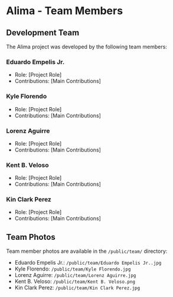 # Alima - Team Members

## Development Team

The Alima project was developed by the following team members:

### Eduardo Empelis Jr.
- Role: [Project Role]
- Contributions: [Main Contributions]

### Kyle Florendo
- Role: [Project Role]
- Contributions: [Main Contributions]

### Lorenz Aguirre
- Role: [Project Role]
- Contributions: [Main Contributions]

### Kent B. Veloso
- Role: [Project Role]
- Contributions: [Main Contributions]

### Kin Clark Perez
- Role: [Project Role]
- Contributions: [Main Contributions]

## Team Photos

Team member photos are available in the `/public/team/` directory:
- Eduardo Empelis Jr.: `/public/team/Eduardo Empelis Jr..jpg`
- Kyle Florendo: `/public/team/Kyle Florendo.jpg`
- Lorenz Aguirre: `/public/team/Lorenz Aguirre.jpg`
- Kent B. Veloso: `/public/team/Kent B. Veloso.png`
- Kin Clark Perez: `/public/team/Kin Clark Perez.jpg` 